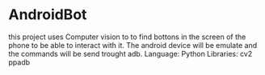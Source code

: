 # AndroidBot

this project uses Computer vision to to find bottons in the screen of the phone to be able to interact with it.
The android device will be emulate and the commands will be send trought adb.
Language: Python
Libraries:
cv2
ppadb
